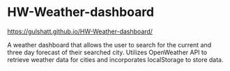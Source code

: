 # HW-Weather-dashboard
https://gulshatt.github.io/HW-Weather-dashboard/

A weather dashboard that allows the user to search for the current and three day forecast of their searched city. Utilizes OpenWeather API to retrieve weather data for cities and incorporates localStorage to store data.
